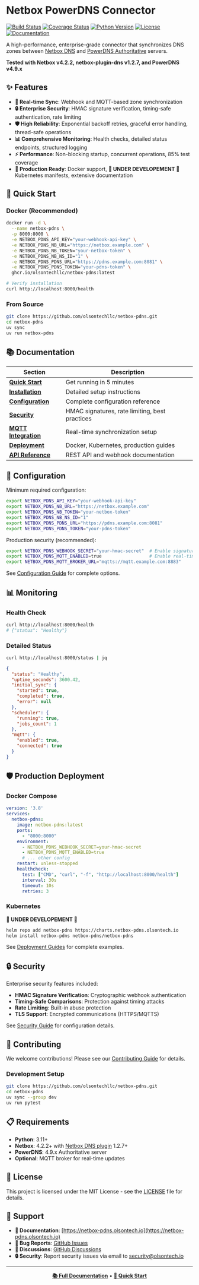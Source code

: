 # Netbox PowerDNS Connector

[![Build Status](https://github.com/olsontechllc/netbox-pdns/workflows/CI/badge.svg)](https://github.com/olsontechllc/netbox-pdns/actions)
[![Coverage Status](https://codecov.io/gh/olsontechllc/netbox-pdns/branch/main/graph/badge.svg)](https://codecov.io/gh/olsontechllc/netbox-pdns)
[![Python Version](https://img.shields.io/badge/python-3.11%2B-blue)](https://www.python.org/)
[![License](https://img.shields.io/badge/license-MIT-green)](LICENSE)
[![Documentation](https://img.shields.io/badge/docs-mkdocs-blue)](https://netbox-pdns.olsontech.io)

A high-performance, enterprise-grade connector that synchronizes DNS zones between [Netbox DNS](https://github.com/peteeckel/netbox-plugin-dns) and [PowerDNS Authoritative](https://www.powerdns.com/) servers.

**Tested with Netbox v4.2.2, netbox-plugin-dns v1.2.7, and PowerDNS v4.9.x**

## ✨ Features

- **🔄 Real-time Sync**: Webhook and MQTT-based zone synchronization
- **🔒 Enterprise Security**: HMAC signature verification, timing-safe authentication, rate limiting
- **🛡️ High Reliability**: Exponential backoff retries, graceful error handling, thread-safe operations  
- **📊 Comprehensive Monitoring**: Health checks, detailed status endpoints, structured logging
- **⚡ Performance**: Non-blocking startup, concurrent operations, 85% test coverage
- **🐳 Production Ready**: Docker support, **🚧 UNDER DEVELOPEMENT 🚧** Kubernetes manifests, extensive documentation

## 🚀 Quick Start

### Docker (Recommended)

```bash
docker run -d \
  --name netbox-pdns \
  -p 8000:8000 \
  -e NETBOX_PDNS_API_KEY="your-webhook-api-key" \
  -e NETBOX_PDNS_NB_URL="https://netbox.example.com" \
  -e NETBOX_PDNS_NB_TOKEN="your-netbox-token" \
  -e NETBOX_PDNS_NB_NS_ID="1" \
  -e NETBOX_PDNS_PDNS_URL="https://pdns.example.com:8081" \
  -e NETBOX_PDNS_PDNS_TOKEN="your-pdns-token" \
  ghcr.io/olsontechllc/netbox-pdns:latest

# Verify installation
curl http://localhost:8000/health
```

### From Source

```bash
git clone https://github.com/olsontechllc/netbox-pdns.git
cd netbox-pdns
uv sync
uv run netbox-pdns
```

## 📚 Documentation

| Section | Description |
|---------|-------------|
| [**Quick Start**](https://netbox-pdns.olsontech.io/quickstart/) | Get running in 5 minutes |
| [**Installation**](https://netbox-pdns.olsontech.io/installation/) | Detailed setup instructions |
| [**Configuration**](https://netbox-pdns.olsontech.io/configuration/) | Complete configuration reference |
| [**Security**](https://netbox-pdns.olsontech.io/security/) | HMAC signatures, rate limiting, best practices |
| [**MQTT Integration**](https://netbox-pdns.olsontech.io/mqtt/) | Real-time synchronization setup |
| [**Deployment**](https://netbox-pdns.olsontech.io/deployment/docker/) | Docker, Kubernetes, production guides |
| [**API Reference**](https://netbox-pdns.olsontech.io/api/endpoints/) | REST API and webhook documentation |

## 🔧 Configuration

Minimum required configuration:

```bash
export NETBOX_PDNS_API_KEY="your-webhook-api-key"
export NETBOX_PDNS_NB_URL="https://netbox.example.com"
export NETBOX_PDNS_NB_TOKEN="your-netbox-token" 
export NETBOX_PDNS_NB_NS_ID="1"
export NETBOX_PDNS_PDNS_URL="https://pdns.example.com:8081"
export NETBOX_PDNS_PDNS_TOKEN="your-pdns-token"
```

Production security (recommended):

```bash
export NETBOX_PDNS_WEBHOOK_SECRET="your-hmac-secret"  # Enable signature verification
export NETBOX_PDNS_MQTT_ENABLED=true                  # Enable real-time updates
export NETBOX_PDNS_MQTT_BROKER_URL="mqtts://mqtt.example.com:8883"
```

See [Configuration Guide](https://netbox-pdns.olsontech.io/configuration/) for complete options.

## 📊 Monitoring

### Health Check

```bash
curl http://localhost:8000/health
# {"status": "Healthy"}
```

### Detailed Status

```bash
curl http://localhost:8000/status | jq
```

```json
{
  "status": "Healthy",
  "uptime_seconds": 3600.42,
  "initial_sync": {
    "started": true,
    "completed": true,
    "error": null
  },
  "scheduler": {
    "running": true,
    "jobs_count": 1
  },
  "mqtt": {
    "enabled": true,
    "connected": true
  }
}
```

## 🛡️ Production Deployment

### Docker Compose

```yaml
version: '3.8'
services:
  netbox-pdns:
    image: netbox-pdns:latest
    ports:
      - "8000:8000"
    environment:
      - NETBOX_PDNS_WEBHOOK_SECRET=your-hmac-secret
      - NETBOX_PDNS_MQTT_ENABLED=true
      # ... other config
    restart: unless-stopped
    healthcheck:
      test: ["CMD", "curl", "-f", "http://localhost:8000/health"]
      interval: 30s
      timeout: 10s
      retries: 3
```

### Kubernetes

**🚧 UNDER DEVELOPEMENT 🚧**

```bash
helm repo add netbox-pdns https://charts.netbox-pdns.olsontech.io
helm install netbox-pdns netbox-pdns/netbox-pdns
```

See [Deployment Guides](https://netbox-pdns.olsontech.io/deployment/docker/) for complete examples.

## 🔒 Security

Enterprise security features included:

- **HMAC Signature Verification**: Cryptographic webhook authentication
- **Timing-Safe Comparisons**: Protection against timing attacks  
- **Rate Limiting**: Built-in abuse protection
- **TLS Support**: Encrypted communications (HTTPS/MQTTS)

See [Security Guide](https://netbox-pdns.olsontech.io/security/) for configuration details.

## 🤝 Contributing

We welcome contributions! Please see our [Contributing Guide](https://netbox-pdns.olsontech.io/development/contributing/) for details.

### Development Setup

```bash
git clone https://github.com/olsontechllc/netbox-pdns.git
cd netbox-pdns
uv sync --group dev
uv run pytest
```

## 📋 Requirements

- **Python**: 3.11+
- **Netbox**: 4.2.2+ with [Netbox DNS plugin](https://github.com/peteeckel/netbox-plugin-dns) 1.2.7+
- **PowerDNS**: 4.9.x Authoritative server
- **Optional**: MQTT broker for real-time updates

## 📄 License

This project is licensed under the MIT License - see the [LICENSE](LICENSE) file for details.

## 🚨 Support

- **📖 Documentation**: [https://netbox-pdns.olsontech.io](https://netbox-pdns.olsontech.io)
- **🐛 Bug Reports**: [GitHub Issues](https://github.com/olsontechllc/netbox-pdns/issues)
- **💬 Discussions**: [GitHub Discussions](https://github.com/olsontechllc/netbox-pdns/discussions)
- **🔒 Security**: Report security issues via email to security@olsontech.io

---

<div align="center">

**[📚 Full Documentation](https://netbox-pdns.olsontech.io)** • 
**[🚀 Quick Start](https://netbox-pdns.olsontech.io/quickstart/)**

</div>

